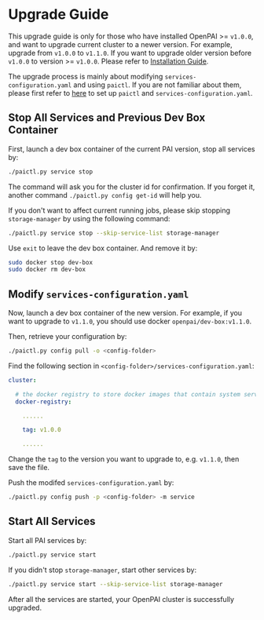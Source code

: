# Upgrade Guide

This upgrade guide is only for those who have installed OpenPAI >= `v1.0.0`, and want to upgrade current cluster to a newer version. For example, upgrade from `v1.0.0` to `v1.1.0`. If you want to upgrade older version before `v1.0.0` to version >= `v1.0.0`. Please refer to [Installation Guide](./installation-guide.md).

The upgrade process is mainly about modifying `services-configuration.yaml` and using `paictl`. If you are not familiar about them, please first refer to [here](./basic-management-operations.md#pai-service-management-and-paictl) to set up `paictl` and `services-configuration.yaml`.

## Stop All Services and Previous Dev Box Container

First, launch a dev box container of the current PAI version, stop all services by:

```bash
./paictl.py service stop
```

The command will ask you for the cluster id for confirmation. If you forget it, another command `./paictl.py config get-id` will help you.

If you don't want to affect current running jobs, please skip stopping `storage-manager` by using the following command:
```bash
./paictl.py service stop --skip-service-list storage-manager
```

Use `exit` to leave the dev box container. And remove it by:

```bash
sudo docker stop dev-box
sudo docker rm dev-box
```

## Modify `services-configuration.yaml`

Now, launch a dev box container of the new version. For example, if you want to upgrade to `v1.1.0`, you should use docker `openpai/dev-box:v1.1.0`.

Then, retrieve your configuration by:

```bash
./paictl.py config pull -o <config-folder>
```

Find the following section in `<config-folder>/services-configuration.yaml`:

```yaml
cluster:

  # the docker registry to store docker images that contain system services like Frameworklauncher, Hadoop, etc.
  docker-registry:

    ......

    tag: v1.0.0

    ......
```

Change the `tag` to the version you want to upgrade to, e.g. `v1.1.0`, then save the file.

Push the modifed `services-configuration.yaml` by:

```bash
./paictl.py config push -p <config-folder> -m service
```

## Start All Services

Start all PAI services by:

```bash
./paictl.py service start
```

If you didn't stop `storage-manager`, start other services by:
```bash
./paictl.py service start --skip-service-list storage-manager
```

After all the services are started, your OpenPAI cluster is successfully upgraded.
